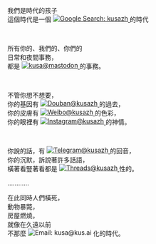 我們是時代的孩子  
這個時代是一個
<a href="https://www.google.com/search?q=kusazh">
  <img
    src="https://img.shields.io/badge/Search-kusazh-555?logo=google&logoColor=white&labelColor=4285F4"
    alt="Google Search: kusazh"
    align="top"
  />
</a>
的時代  

<br/>

所有你的、我們的、你們的  
日常和夜間事務，  
都是
<a href="https://mastodon.social/@kusa">
  <img
    src="https://img.shields.io/badge/@kusa@mastodon.social-6364FF?logo=mastodon&logoColor=white"
    alt="kusa@mastodon"
    align="top"
  />
</a>
的事務。  

<br/>

不管你想不想要，  
你的基因有
<a href="https://www.douban.com/people/kusazh/">
  <img
    src="https://img.shields.io/badge/@kusazh-2D963D?logo=douban&logoColor=white"
    alt="Douban@kusazh"
    align="top"
  />
</a>
的過去，  
你的皮膚有
<a href="https://weibo.com/5839841273">
  <img
    src="https://img.shields.io/badge/@kusazh-E6162D?logo=sina-weibo&logoColor=white"
    alt="Weibo@kusazh"
    align="top"
  />
</a>
的色彩，  
你的眼裡有
<a href="https://www.instagram.com/kusazh/">
  <img
    src="https://img.shields.io/badge/@kusazh-E4405F?logo=instagram&logoColor=white"
    alt="Instagram@kusazh"
    align="top"
  />
</a>
的神情。  

<br/>

你說的話，有
<a href="https://t.me/kusazh">
  <img
    src="https://img.shields.io/badge/@kusazh-26A5E4?logo=telegram&logoColor=white"
    alt="Telegram@kusazh"
    align="top"
  />
</a>
的回音，  
你的沉默，訴說著許多話語，  
橫著看豎著看都是
<a href="https://www.threads.net/@kusazh">
  <img
    src="https://img.shields.io/badge/@kusazh-000000?logo=threads&logoColor=white"
    alt="Threads@kusazh"
    align="top"
  />
</a>
性的。  

…………

在此同時人們橫死，  
動物暴斃，  
房屋燃燒，  
就像在久遠以前  
不那麼
<img
  src="https://img.shields.io/badge/Email-kusa@kus․ai-darkgoldenrod"
  alt="Email: kusa@kus․ai"
  align="top"
/>
化的時代。  
